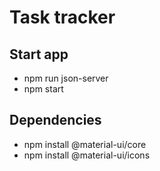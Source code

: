 <h1>Task tracker</h1>
<h2>Start app</h2>
<ul>
  <li>npm run json-server</li>
  <li>npm start</li>
</ul>

<h2>Dependencies</h2>
<ul>
  <li>npm install @material-ui/core</li>
  <li>npm install @material-ui/icons</li>
</ul>
